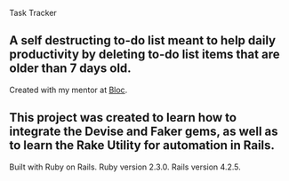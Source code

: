 Task Tracker
## A self destructing to-do list meant to help daily productivity by deleting to-do list items that are older than 7 days old.

Created with my mentor at [Bloc](http://bloc.io).

## This project was created to learn how to integrate the Devise and Faker gems, as well as to learn the Rake Utility for automation in Rails.

Built with Ruby on Rails. Ruby version 2.3.0. Rails version 4.2.5. 
